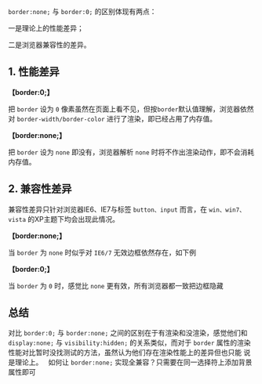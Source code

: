 `border:none;` 与 `border:0;` 的区别体现有两点：

一是理论上的性能差异；

二是浏览器兼容性的差异。

## 1. 性能差异

**【border:0;】**

把 `border` 设为 `0` 像素虽然在页面上看不见，但按`border`默认值理解，浏览器依然对 `border-width/border-color` 进行了渲染，即已经占用了内存值。

**【border:none;】**

把 `border` 设为 `none` 即没有，浏览器解析 `none` 时将不作出渲染动作，即不会消耗内存值。
 
## 2. 兼容性差异

兼容性差异只针对浏览器IE6、IE7与标签 `button、input` 而言，在 `win、win7、vista`  的XP主题下均会出现此情况。
 

**【border:none;】**

当 `border` 为 `none` 时似乎对 `IE6/7` 无效边框依然存在，如下例

**【border:0;】**

当 `border` 为 `0` 时，感觉比 `none` 更有效，所有浏览器都一致把边框隐藏

## 总结

对比 `border:0;` 与 `border:none;` 之间的区别在于有渲染和没渲染，感觉他们和 `display:none;` 与  `visibility:hidden;` 的关系类似，而对于 `border` 属性的渲染性能对比暂时没找测试的方法，虽然认为他们存在渲染性能上的差异但也只能 说是理论上。
 
如何让 `border:none;` 实现全兼容？只需要在同一选择符上添加背景属性即可
